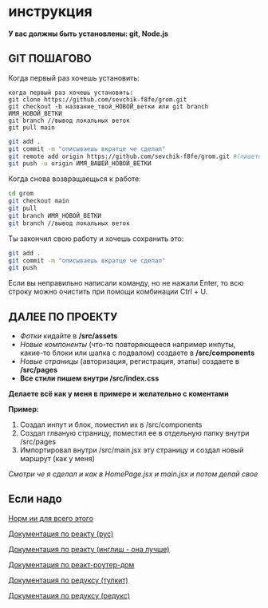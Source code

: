 # инструкция

**У вас должны быть установлены: git, Node.js**

## GIT ПОШАГОВО

Когда первый раз хочешь установить:

    когда первый раз хочешь установить:
    git clone https://github.com/sevchik-f8fe/grom.git
    git checkout -b название_твой_НОВОЙ_ветки или git branch ИМЯ_НОВОЙ_ВЕТКИ
    git branch //вывод локальных веток
    git pull main

```bash
git add .
git commit -m "описываешь вкратце че сделал"
git remote add origin https://github.com/sevchik-f8fe/grom.git #(пишется один раз)
git push -u origin ИМЯ_ВАШЕЙ_НОВОЙ_ВЕТКИ
```

Когда снова возвращаещься к работе:

```bash
cd grom
git checkout main
git pull
git branch ИМЯ_НОВОЙ_ВЕТКИ
git branch //вывод локальных веток
```

Ты закончил свою работу и хочешь сохранить это:

```bash
git add .
git commit -m "описываешь вкратце че сделал"
git push
```

Если вы неправильно написали команду, но не нажали Enter, то всю строку можно очистить при помощи комбинации Ctrl + U.

## ДАЛЕЕ ПО ПРОЕКТУ

- _Фотки_ кидайте в **/src/assets**
- _Новые компоненты_ (что-то повторяющееся например инпуты, какие-то блоки или шапка с подвалом) создаете в **/src/components**
- _Новые страницы_ (авторизация, регистрация, этапы) создаете в **/src/pages**
- **Все стили пишем внутри /src/index.css**

**Делаете всё как у меня в примере и желательно с коментами**

**Пример:**

1. Создал инпут и блок, поместил их в /src/components
2. Создал глваную страницу, поместил ее в отдельную папку внутри /src/pages
3. Импортировал внутри /src/main.jsx эту страницу и создал новый маршрут (как у меня)

_Смотри че я сделал и как в HomePage.jsx и main.jsx и потом делай свое_

## Если надо

[Норм ии для всего этого](https://devv.ai/ru)

[Документация по реакту (рус)](https://ru.legacy.reactjs.org/docs/getting-started.html)

[Документация по реакту (инглиш - она лучше)](https://react.dev/learn)

[Документация по реакт-роутер-дом](https://reactrouter.com)

[Документация по редуксу (тулкит)](https://redux-toolkit.js.org/introduction/getting-started)

[Документация по редуксу (редукс)](https://redux.js.org/introduction/getting-started)
